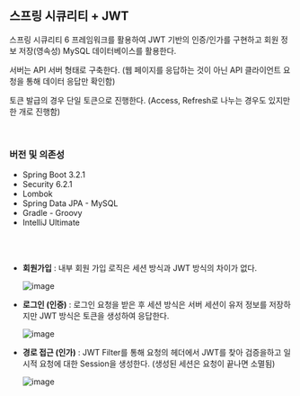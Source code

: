 ## 스프링 시큐리티 + JWT

스프링 시큐리티 6 프레임워크를 활용하여 JWT 기반의 인증/인가를 구현하고 회원 정보 저장(영속성) MySQL 데이터베이스를 활용한다.

서버는 API 서버 형태로 구축한다. (웹 페이지를 응답하는 것이 아닌 API 클라이언트 요청을 통해 데이터 응답만 확인함)

토큰 발급의 경우 단일 토큰으로 진행한다. (Access, Refresh로 나누는 경우도 있지만 한 개로 진행함)

<br>

### 버전 및 의존성
- Spring Boot 3.2.1
- Security 6.2.1
- Lombok
- Spring Data JPA - MySQL
- Gradle - Groovy
- IntelliJ Ultimate

<br>
<br>

- **회원가입** : 내부 회원 가입 로직은 세션 방식과 JWT 방식의 차이가 없다.
    
    ![image](https://github.com/zosungwoo/TIL/assets/30895117/c73b429c-6908-4ea2-bb06-03f4be418575)

    
- **로그인 (인증)** : 로그인 요청을 받은 후 세션 방식은 서버 세션이 유저 정보를 저장하지만 JWT 방식은 토큰을 생성하여 응답한다.
    
    ![image](https://github.com/zosungwoo/TIL/assets/30895117/30537097-e726-49e8-9318-c8c2ee8d0c39)

    
- **경로 접근 (인가)** : JWT Filter를 통해 요청의 헤더에서 JWT를 찾아 검증을하고 일시적 요청에 대한 Session을 생성한다. (생성된 세션은 요청이 끝나면 소멸됨)

    ![image](https://github.com/zosungwoo/TIL/assets/30895117/285f0ba1-7bc0-4eb7-8916-f4703b9d26d4)
